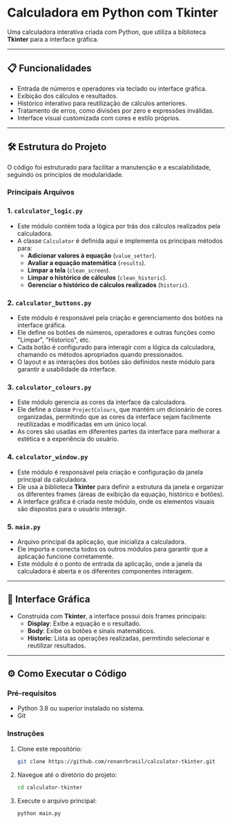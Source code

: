 # **Calculadora em Python com Tkinter**

Uma calculadora interativa criada com Python, que utiliza a biblioteca **Tkinter** para a interface gráfica.

---

## **📋 Funcionalidades**
- Entrada de números e operadores via teclado ou interface gráfica.
- Exibição dos cálculos e resultados.
- Histórico interativo para reutilização de cálculos anteriores.
- Tratamento de erros, como divisões por zero e expressões inválidas.
- Interface visual customizada com cores e estilo próprios.

---

## **🛠 Estrutura do Projeto**
O código foi estruturado para facilitar a manutenção e a escalabilidade, seguindo os princípios de modularidade.

### **Principais Arquivos**
### 1. **`calculator_logic.py`**
   - Este módulo contém toda a lógica por trás dos cálculos realizados pela calculadora.
   - A classe `Calculator` é definida aqui e implementa os principais métodos para:
     - **Adicionar valores à equação** (`value_setter`).
     - **Avaliar a equação matemática** (`results`).
     - **Limpar a tela** (`clean_screen`).
     - **Limpar o histórico de cálculos** (`clean_historic`).
     - **Gerenciar o histórico de cálculos realizados** (`historic`).

### 2. **`calculator_buttons.py`**
   - Este módulo é responsável pela criação e gerenciamento dos botões na interface gráfica.
   - Ele define os botões de números, operadores e outras funções como "Limpar", "Historico", etc.
   - Cada botão é configurado para interagir com a lógica da calculadora, chamando os métodos apropriados quando pressionados.
   - O layout e as interações dos botões são definidos neste módulo para garantir a usabilidade da interface.

### 3. **`calculator_colours.py`**
   - Este módulo gerencia as cores da interface da calculadora.
   - Ele define a classe `ProjectColours`, que mantém um dicionário de cores organizadas, permitindo que as cores da interface sejam facilmente reutilizadas e modificadas em um único local.
   - As cores são usadas em diferentes partes da interface para melhorar a estética e a experiência do usuário.

### 4. **`calculator_window.py`**
   - Este módulo é responsável pela criação e configuração da janela principal da calculadora.
   - Ele usa a biblioteca **Tkinter** para definir a estrutura da janela e organizar os diferentes frames (áreas de exibição da equação, histórico e botões).
   - A interface gráfica é criada neste módulo, onde os elementos visuais são dispostos para o usuário interagir.

### 5. **`main.py`**
   - Arquivo principal da aplicação, que inicializa a calculadora.
   - Ele importa e conecta todos os outros módulos para garantir que a aplicação funcione corretamente.
   - Este módulo é o ponto de entrada da aplicação, onde a janela da calculadora é aberta e os diferentes componentes interagem.

---

## **🎨 Interface Gráfica**
- Construída com **Tkinter**, a interface possui dois frames principais:
  - **Display**: Exibe a equação e o resultado.
  - **Body**: Exibe os botões e sinais matemáticos.
  - **Historic**: Lista as operações realizadas, permitindo selecionar e reutilizar resultados.

---

## **⚙ Como Executar o Código**
### **Pré-requisitos**
- Python 3.8 ou superior instalado no sistema.
- Git

### **Instruções**
1. Clone este repositório:
   ```bash
   git clone https://github.com/renanrbrasil/calculator-tkinter.git
   ```
2. Navegue até o diretório do projeto:
   ```bash
   cd calculator-tkinter
   ```

3. Execute o arquivo principal:
   ```bash
   python main.py
   ```


